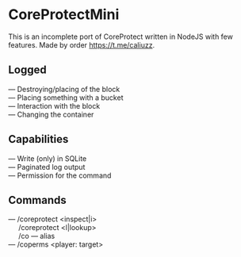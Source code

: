 # CoreProtectMini
This is an incomplete port of CoreProtect written in NodeJS with few features. Made by order https://t.me/caliuzz.
## Logged
— Destroying/placing of the block  
— Placing something with a bucket  
— Interaction with the block  
— Changing the container
## Capabilities
— Write (only) in SQLite  
— Paginated log output  
— Permission for the command
## Commands
— /coreprotect <inspect|i>  
⠀⠀/coreprotect <l|lookup> <page>  
⠀⠀/co — alias  
— /coperms <player: target>
